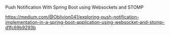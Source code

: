 Push Notification With Spring Boot using Websockets and STOMP

https://medium.com/@Oblivion041/exploring-push-notification-implementation-in-a-spring-boot-application-using-websocket-and-stomp-d1fc69b9293b
